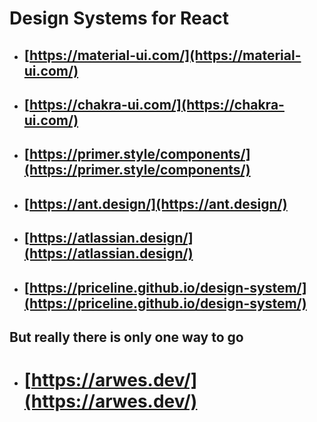 # Design Systems for React

- ## [https://material-ui.com/](https://material-ui.com/)

- ## [https://chakra-ui.com/](https://chakra-ui.com/)
- ## [https://primer.style/components/](https://primer.style/components/)
- ## [https://ant.design/](https://ant.design/)
- ## [https://atlassian.design/](https://atlassian.design/)
- ## [https://priceline.github.io/design-system/](https://priceline.github.io/design-system/)

## But really there is only one way to go

- # [https://arwes.dev/](https://arwes.dev/)
